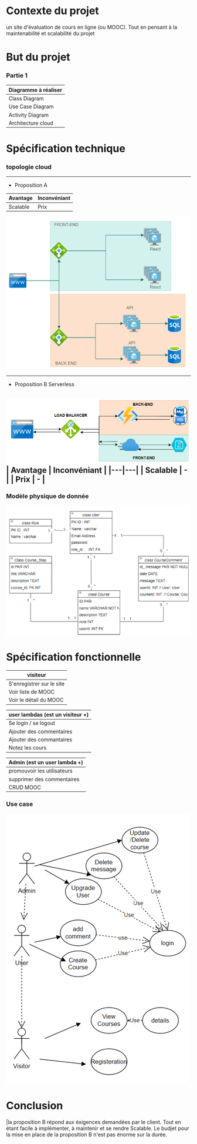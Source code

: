 # Contexte du projet
un site d'évaluation de cours en ligne (ou MOOC).
Tout en pensant à la maintenabilité et scalabilité du projet

# But du projet
### Partie 1
| Diagramme à réaliser |
|---|
| Class Diagram |
|Use Case Diagram |
|Activity Diagram|
|Architecture cloud|


# Spécification technique
### topologie cloud
-----------------
- Proposition A

| Avantage  | Inconvéniant  |
|---|---|
| Scalable  | Prix  |

![topologie1](https://github.com/mohamedabcd/ps-1mooc/blob/main/proposition1.png?raw=true)

-----------------
- Proposition B Serverless

![topologie2](https://github.com/mohamedabcd/ps-1mooc/blob/main/proposition2.png?raw=true)
| Avantage  | Inconvéniant  |
|---|---|
| Scalable  | - |
| Prix  | - |
-----------------
### Modèle physique de donnée
![topologie2](https://github.com/mohamedabcd/ps-1mooc/blob/main/MCD.png)



# Spécification fonctionnelle
| visiteur |
|---|
| S'enregistrer sur le site|
| Voir liste de MOOC |
|Voir le détail du MOOC|

| user lambdas (est un visiteur +) |
|---|
| Se login / se logout |
| Ajouter des commentaires|
|Ajouter des commantaires|
|Notez les cours|

| Admin (est un user lambda +) |
|---|
| promouvoir les utilisateurs|
|supprimer des commentaires|
|CRUD MOOC |


### Use case
![usecase](https://github.com/mohamedabcd/ps-1mooc/blob/main/usecase.png?raw=true)

# Conclusion
|la proposition B répond aux éxigences demandées par le client. Tout en étant facile à implémenter, à maintenir et se rendre Scalable. Le budjet pour la mise en place de la proposition B n'est pas énorme sur la durée.   



